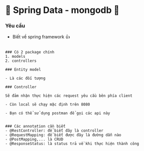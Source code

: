 # :leaves:  Spring Data - mongodb :leaves:

### Yêu cầu
- Biết về spring framework  :thumbsup:

```

### Có 2 package chính 
1. models
2. controllers

### Entity model

- Là các đối tượng

### Controller

Sẽ đảm nhận thực hiện các request yêu cầu bên phía client

- Còn local sẽ chạy mặc định trên 8080

- Bạn có thể sử dụng postman để gọi các api này


### Các annotation cần biết 
- @RestController: để biết đây là controller 
- @RequestMapping: để biết được đây là đường dẫn nào 
- @PostMapping,... là CRUD 
- @ResponseStatus: là status trả về khi thực hiện thành công